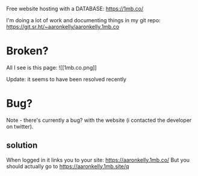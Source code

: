 Free website hosting with a DATABASE: https://1mb.co/

I'm doing a lot of work and documenting things in my git repo: https://git.sr.ht/~aaronkelly/aaronkelly.1mb.co

# Broken?
All I see is this page: ![[1mb.co.png]]

Update: it seems to have been resolved recently

# Bug?
Note - there's currently a bug? with the website (i contacted the developer on twitter).

## solution
When logged in it links you to your site: https://aaronkelly.1mb.co/
But you should actually go to https://aaronkelly.1mb.site/q
